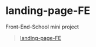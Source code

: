 # landing-page-FE
 Front-End-School mini project
> [landing-page-FE](https://beginner-jk.github.io/landing-page-FE/)
